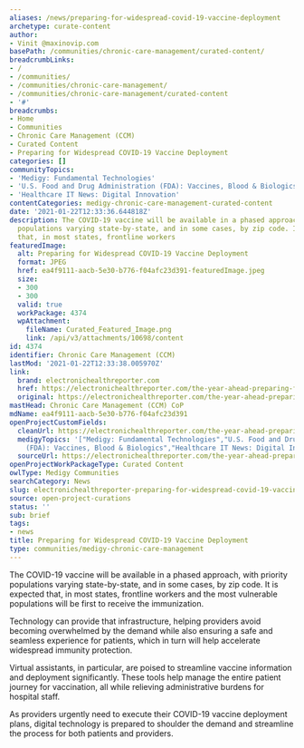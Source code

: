 ```yaml
---
aliases: /news/preparing-for-widespread-covid-19-vaccine-deployment
archetype: curate-content
author:
- Vinit @maxinovip.com
basePath: /communities/chronic-care-management/curated-content/
breadcrumbLinks:
- /
- /communities/
- /communities/chronic-care-management/
- /communities/chronic-care-management/curated-content
- '#'
breadcrumbs:
- Home
- Communities
- Chronic Care Management (CCM)
- Curated Content
- Preparing for Widespread COVID-19 Vaccine Deployment
categories: []
communityTopics:
- 'Medigy: Fundamental Technologies'
- 'U.S. Food and Drug Administration (FDA): Vaccines, Blood & Biologics'
- 'Healthcare IT News: Digital Innovation'
contentCategories: medigy-chronic-care-management-curated-content
date: '2021-01-22T12:33:36.644818Z'
description: The COVID-19 vaccine will be available in a phased approach, with priority
  populations varying state-by-state, and in some cases, by zip code. It is expected
  that, in most states, frontline workers
featuredImage:
  alt: Preparing for Widespread COVID-19 Vaccine Deployment
  format: JPEG
  href: ea4f9111-aacb-5e30-b776-f04afc23d391-featuredImage.jpeg
  size:
  - 300
  - 300
  valid: true
  workPackage: 4374
  wpAttachment:
    fileName: Curated_Featured_Image.png
    link: /api/v3/attachments/10698/content
id: 4374
identifier: Chronic Care Management (CCM)
lastMod: '2021-01-22T12:33:38.005970Z'
link:
  brand: electronichealthreporter.com
  href: https://electronichealthreporter.com/the-year-ahead-preparing-for-widespread-covid-19-vaccine-deployment/
  original: https://electronichealthreporter.com/the-year-ahead-preparing-for-widespread-covid-19-vaccine-deployment/
mastHead: Chronic Care Management (CCM) CoP
mdName: ea4f9111-aacb-5e30-b776-f04afc23d391
openProjectCustomFields:
  cleanUrl: https://electronichealthreporter.com/the-year-ahead-preparing-for-widespread-covid-19-vaccine-deployment/
  medigyTopics: '["Medigy: Fundamental Technologies","U.S. Food and Drug Administration
    (FDA): Vaccines, Blood & Biologics","Healthcare IT News: Digital Innovation"]'
  sourceUrl: https://electronichealthreporter.com/the-year-ahead-preparing-for-widespread-covid-19-vaccine-deployment/
openProjectWorkPackageType: Curated Content
owlType: Medigy Communities
searchCategory: News
slug: electronichealthreporter-preparing-for-widespread-covid-19-vaccine-deployment
source: open-project-curations
status: ''
sub: brief
tags:
- news
title: Preparing for Widespread COVID-19 Vaccine Deployment
type: communities/medigy-chronic-care-management
---
```


<p>The COVID-19 vaccine will be available in a phased approach, with priority populations varying state-by-state, and in some cases, by zip code. It is expected that, in most states, frontline workers and the most vulnerable populations will be first to receive the immunization.</p><p>Technology can provide that infrastructure, helping providers avoid becoming overwhelmed by the demand while also ensuring a safe and seamless experience for patients, which in turn will help accelerate widespread immunity protection.</p><p>Virtual assistants, in particular, are poised to streamline vaccine information and deployment significantly. These tools help manage the entire patient journey for vaccination, all while relieving administrative burdens for hospital staff.</p><p>As providers urgently need to execute their COVID-19 vaccine deployment plans, digital technology is prepared to shoulder the demand and streamline the process for both patients and providers.</p>